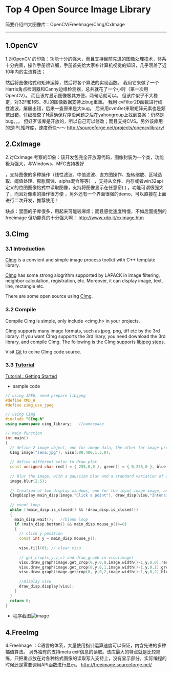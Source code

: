 # Top 4 Open Source Image Library

简要介绍四大图像库：OpenCV/FreeImage/CImg/CxImage

___
## 1.OpenCV
1.对OpenCV 的印象：功能十分的强大，而且支持目前先进的图像处理技术，体系十分完善，操作手册很详细，手册首先给大家补计算机视觉的知识，几乎涵盖了近10年内的主流算法；

然后将图像格式和矩阵运算，然后将各个算法的实现函数。
我用它来做了一个Harris角点检测器和Canny边缘检测器，总共就花了一个小时（第一次用OpenCV）。
而且该库显示图像极其方便，两句话就可以。
但该库似乎不大稳定，对32F和16S、8U的图像数据支持上bug重重。
我用 cvFilter2D函数进行线性滤波，屡屡出错，后来一查原来是大bug。
后来用cvmGet来取矩阵元素也是频繁出错，仔细检查了N遍确保程序没问题之后在yahoogroup上找到答案：仍然是bug。。。
但好歹该库是开放的，所以自己可以修改；而且支持CVS。另外该库用的是IPL矩阵库，速度奇快～～
<http://sourceforge.net/projects/opencvlibrary/>

## 2.CxImage
2.对CxImage 考察的印象：该开发包完全开放源代码，图像封装为一个类，功能极为强大，与Windows、MFC支持极好

，支持图像的多种操作（线性滤波、中值滤波、直方图操作、旋转缩放、区域选取、阈值处理、膨胀腐蚀、alpha混合等等）
，支持从文件、内存或者win32api 定义的位图图像格式中读取图像，支持将图像显示在任意窗口
，功能可谓很强大了，而且对像素的操作很方便
，另外还有一个界面很强的demo，可以直接在上面进行二次开发，推荐使用！

缺点：里面的子库很多，用起来可能较麻烦；而且感觉速度稍慢，不如后面提到的freeimage
但功能真的十分强大啊！
<http://www.xdp.it/cximage.htm>


## 3.CImg
### 3.1 Introduction

[CImg](www.cimg.eu) is a convient and simple image process toolkit with C++ template library. 

[CImg](www.cimg.eu) has some strong alogrithm supported by LAPACK in image filtering, neighbor calculation, registration, etc. Moreover, it can display image, text, line, rectangle etc.

There are some open source using [CImg](www.cimg.eu). 

### 3.2 Compile

Compile CImg is simple, only include <cimg.h> in your projects.

CImg supports many image formats, such as jpeg, png, tiff etc by the 3rd library. If you want CImg supports the 3rd lirary, you need download the 3rd library, and compile CImg. The following is the CImg supports [libjpeg steps](https://stackoverflow.com/questions/46055720/cannot-load-any-image-with-cimg/46058914#46058914).

Visit [Git](https://github.com/dtschump/CImg) to colne CImg code source.

### 3.3 [Tutorial](http://cimg.eu/reference/group__cimg__tutorial.html)

[Tutorial : Getting Started](http://cimg.eu/reference/group__cimg__tutorial.html)

- sample code

```c++
// using JPEG, need prepare libjpeg
#define XMD_H
#define cimg_use_jpeg

// using CImg
#include "CImg.h"
using namespace cimg_library;	//namespace

// main function
int main() 
{
  // define 2 image object, one for image data, the other for image profile
  CImg image("lena.jpg"), visu(500,400,1,3,0);
  
  // define different color to draw plot
  const unsigned char red[] = { 255,0,0 }, green[] = { 0,255,0 }, blue[] = { 0,0,255 };
 
  // Blur the image, with a gaussian blur and a standard variation of 2.5.
  image.blur(2.5);
  
  // Creation of two display windows, one for the input image image, and one for the image visu which will be display intensity profiles. By default, CImg displays handles events (mouse,keyboard,..). 
  CImgDisplay main_disp(image,"Click a point"), draw_disp(visu,"Intensity profile");
  
  // event loop
  while (!main_disp.is_closed() && !draw_disp.is_closed()) 
  {
    main_disp.wait();	//blank loop
    if (main_disp.button() && main_disp.mouse_y()>=0) 
    {
      // click y position
      const int y = main_disp.mouse_y();
      
      visu.fill(0);	// clear visu
     
      // get_crop(x,y,z,c) and draw_graph in visu(image)
      visu.draw_graph(image.get_crop(0,y,0,0,image.width()-1,y,0,0),red,1,1,0,255,0);
      visu.draw_graph(image.get_crop(0,y,0,1,image.width()-1,y,0,1),green,1,1,0,255,0); 
      visu.draw_graph(image.getcrop(0, y,0,2,image.width()-1,y,0,2),blue,1,1,0,255, 0);
     
      //Display visu
      draw_disp.display(visu);
    }
  }
  return 0;
}
```

- 程序截图![image](http://cimg.eu/img/tutorial.jpg)

## 4.FreeImg
4.FreeImage ：C语言的体系，大量使用指针运算速度可以保证，内含先进的多种插值算法。
另外独有的支持meta exif信息的读取。该库最大的特点就是比较简练，只把重点放在对各种格式图像的读取写入支持上，没有显示部分，实际编程的时候还是需要调用API函数进行显示。
<http://freeimage.sourceforge.net/>
